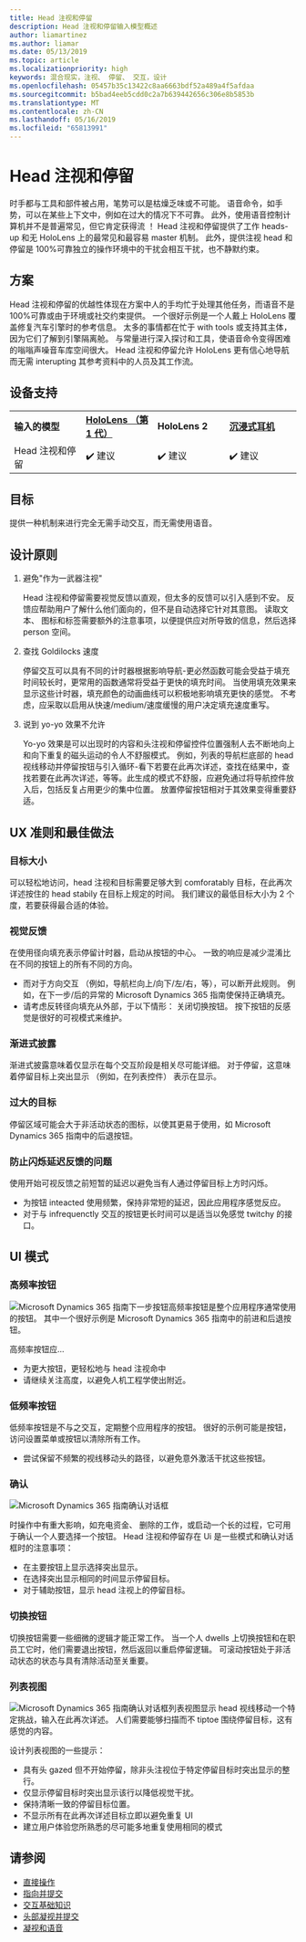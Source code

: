 ```yaml
---
title: Head 注视和停留
description: Head 注视和停留输入模型概述
author: liamartinez
ms.author: liamar
ms.date: 05/13/2019
ms.topic: article
ms.localizationpriority: high
keywords: 混合现实，注视、 停留、 交互，设计
ms.openlocfilehash: 05457b35c13422c8aa6663bdf52a489a4f5afdaa
ms.sourcegitcommit: b5bad4eeb5cdd0c2a7b639442656c306e8b5853b
ms.translationtype: MT
ms.contentlocale: zh-CN
ms.lasthandoff: 05/16/2019
ms.locfileid: "65813991"
---
```

# <a name="head-gaze-and-dwell"></a>Head 注视和停留

时手都与工具和部件被占用，笔势可以是枯燥乏味或不可能。 语音命令，如手势，可以在某些上下文中，例如在过大的情况下不可靠。 此外，使用语音控制计算机并不是普遍常见，但它肯定获得流 ！ Head 注视和停留提供了工作 heads-up 和无 HoloLens 上的最常见和最容易 master 机制。 此外，提供注视 head 和停留是 100%可靠独立的操作环境中的干扰会相互干扰，也不静默约束。

## <a name="scenarios"></a>方案

Head 注视和停留的优越性体现在方案中人的手均忙于处理其他任务，而语音不是 100%可靠或由于环境或社交约束提供。 一个很好示例是一个人戴上 HoloLens 覆盖修复汽车引擎时的参考信息。 太多的事情都在忙于 with tools 或支持其主体，因为它们了解到引擎隔离舱。 与常量进行深入探讨和工具，使语音命令变得困难的嗡嗡声噪音车库空间很大。 Head 注视和停留允许 HoloLens 更有信心地导航而无需 interupting 其参考资料中的人员及其工作流。 

## <a name="device-support"></a>设备支持

<table>
    <colgroup>
    <col width="25%" />
    <col width="25%" />
    <col width="25%" />
    <col width="25%" />
    </colgroup>
    <tr>
        <td><strong>输入的模型</strong></td>
        <td><a href="hololens-hardware-details.md"><strong>HoloLens （第 1 代）</strong></a></td>
        <td><strong>HoloLens 2</strong></td>
        <td><a href="immersive-headset-hardware-details.md"><strong>沉浸式耳机</strong></a></td>
    </tr>
     <tr>
        <td>Head 注视和停留</td>
        <td>✔️ 建议</td>
        <td>✔️ 建议</td>
        <td>✔️ 建议</td>
    </tr>
</table>

## <a name="goals"></a>目标

提供一种机制来进行完全无需手动交互，而无需使用语音。

## <a name="design-principles"></a>设计原则

1. 避免"作为一武器注视"

    Head 注视和停留需要视觉反馈以直观，但太多的反馈可以引入感到不安。 反馈应帮助用户了解什么他们面向的，但不是自动选择它针对其意图。 读取文本、 图标和标签需要额外的注意事项，以便提供应对所导致的信息，然后选择 person 空间。
    
2. 查找 Goldilocks 速度
    
    停留交互可以具有不同的计时器根据影响导航-更必然函数可能会受益于填充时间较长时，更常用的函数通常将受益于更快的填充时间。 当使用填充效果来显示这些计时器，填充颜色的动画曲线可以积极地影响填充更快的感觉。 不考虑，应采取以启用从快速/medium/速度缓慢的用户决定填充速度重写。
    
3. 说到 yo-yo 效果不允许

    Yo-yo 效果是可以出现时的内容和头注视和停留控件位置强制人去不断地向上和向下重复的磁头运动的令人不舒服模式。 例如，列表的导航栏底部的 head 视线移动并停留按钮与引入循环-看下若要在此再次详述，查找在结果中，查找若要在此再次详述，等等。此生成的模式不舒服，应避免通过将导航控件放入后，包括反复占用更少的集中位置。 放置停留按钮相对于其效果变得重要舒适。

## <a name="ux-guidelines-and-best-practices"></a>UX 准则和最佳做法

### <a name="target-sizes"></a>目标大小
  可以轻松地访问，head 注视和目标需要足够大到 comforatably 目标，在此再次详述按住的 head stabily 在目标上规定的时间。 我们建议的最低目标大小为 2 个度，若要获得最合适的体验。 

### <a name="visual-feedback"></a>视觉反馈

在使用径向填充表示停留计时器，启动从按钮的中心。 一致的响应是减少混淆比在不同的按钮上的所有不同的方向。 

  * 而对于方向交互 （例如，导航栏向上/向下/左/右，等），可以断开此规则。 例如，在下一步/后的异常的 Microsoft Dynamics 365 指南使保持正确填充。
  * 请考虑反转径向填充从外部，于以下情形： 关闭切换按钮。 按下按钮的反感觉是很好的可视模式来维护。 

### <a name="progressive-disclosure"></a>渐进式披露

渐进式披露意味着仅显示在每个交互阶段是相关尽可能详细。 对于停留，这意味着停留目标上突出显示 （例如，在列表控件） 表示在显示。

 ### <a name="oversized-targets"></a>过大的目标
停留区域可能会大于非活动状态的图标，以使其更易于使用，如 Microsoft Dynamics 365 指南中的后退按钮。

### <a name="prevent-flickering-with-delayed-feedback"></a>防止闪烁延迟反馈的问题
使用开始可视反馈之前短暂的延迟以避免当有人通过停留目标上方时闪烁。
* 为按钮 inteacted 使用频繁，保持非常短的延迟，因此应用程序感觉反应。
* 对于与 infrequenctly 交互的按钮更长时间可以是适当以免感觉 twitchy 的接口。

## <a name="ui-patterns"></a>UI 模式

### <a name="high-frequency-buttons"></a>高频率按钮
![Microsoft Dynamics 365 指南下一步按钮](images/GuideNextButton.png "Microsoft Dynamics 365 指南下一步按钮")高频率按钮是整个应用程序通常使用的按钮。 其中一个很好示例是 Microsoft Dynamics 365 指南中的前进和后退按钮。

高频率按钮应...
* 为更大按钮，更轻松地与 head 注视命中
* 请继续关注高度，以避免人机工程学使出附近。

### <a name="low-frequency-buttons"></a>低频率按钮
低频率按钮是不与之交互，定期整个应用程序的按钮。 很好的示例可能是按钮，访问设置菜单或按钮以清除所有工作。

* 尝试保留不频繁的视线移动头的路径，以避免意外激活干扰这些按钮。 

### <a name="confirmations"></a>确认
![Microsoft Dynamics 365 指南确认对话框](images/GuidesConfirmation.png "Microsoft Dynamics 365 指南确认对话框")

时操作中有重大影响，如充电资金、 删除的工作，或启动一个长的过程，它可用于确认一个人要选择一个按钮。 Head 注视和停留存在 Ui 是一些模式和确认对话框时的注意事项：

  * 在主要按钮上显示选择突出显示。
  * 在选择突出显示相同的时间显示停留目标。
  * 对于辅助按钮，显示 head 注视上的停留目标。
        
### <a name="toggle-buttons"></a>切换按钮
切换按钮需要一些细微的逻辑才能正常工作。 当一个人 dwells 上切换按钮和在职员工它时，他们需要退出按钮，然后返回以重启停留逻辑。 可滚动按钮处于非活动状态的状态与具有清除活动至关重要。 

### <a name="list-views"></a>列表视图
![Microsoft Dynamics 365 指南确认对话框](images/GuidesListView.png "Microsoft Dynamics 365 指南确认对话框")列表视图显示 head 视线移动一个特定挑战，输入在此再次详述。 人们需要能够扫描而不 tiptoe 围绕停留目标，这有感觉的内容。 

设计列表视图的一些提示：
* 具有头 gazed 但不开始停留，除非头注视位于特定停留目标时突出显示的整行。
* 仅显示停留目标时突出显示该行以降低视觉干扰。
* 保持清晰一致的停留目标位置。
* 不显示所有在此再次详述目标立即以避免重复 UI
* 建立用户体验您所熟悉的尽可能多地重复使用相同的模式
 
 ## <a name="see-also"></a>请参阅
* [直接操作](direct-manipulation.md)
* [指向并提交](point-and-commit.md)
* [交互基础知识](interaction-fundamentals.md)
* [头部凝视并提交](gaze-and-commit.md)
* [凝视和语音](voice-design.md)
